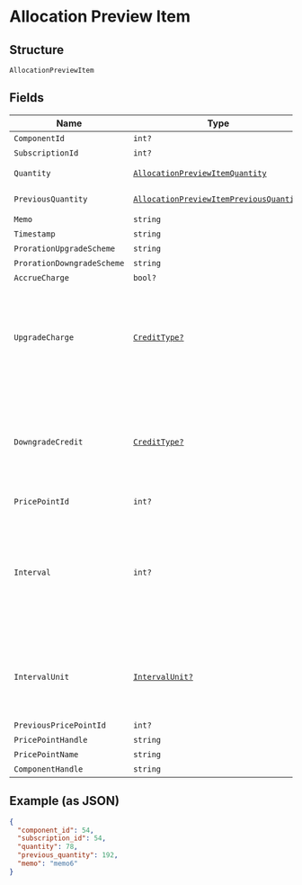 
# Allocation Preview Item

## Structure

`AllocationPreviewItem`

## Fields

| Name | Type | Tags | Description |
|  --- | --- | --- | --- |
| `ComponentId` | `int?` | Optional | - |
| `SubscriptionId` | `int?` | Optional | - |
| `Quantity` | [`AllocationPreviewItemQuantity`](../../doc/models/containers/allocation-preview-item-quantity.md) | Optional | This is a container for one-of cases. |
| `PreviousQuantity` | [`AllocationPreviewItemPreviousQuantity`](../../doc/models/containers/allocation-preview-item-previous-quantity.md) | Optional | This is a container for one-of cases. |
| `Memo` | `string` | Optional | - |
| `Timestamp` | `string` | Optional | - |
| `ProrationUpgradeScheme` | `string` | Optional | - |
| `ProrationDowngradeScheme` | `string` | Optional | - |
| `AccrueCharge` | `bool?` | Optional | - |
| `UpgradeCharge` | [`CreditType?`](../../doc/models/credit-type.md) | Optional | The type of credit to be created when upgrading/downgrading. Defaults to the component and then site setting if one is not provided.<br>Available values: `full`, `prorated`, `none`. |
| `DowngradeCredit` | [`CreditType?`](../../doc/models/credit-type.md) | Optional | The type of credit to be created when upgrading/downgrading. Defaults to the component and then site setting if one is not provided.<br>Available values: `full`, `prorated`, `none`. |
| `PricePointId` | `int?` | Optional | - |
| `Interval` | `int?` | Optional | The numerical interval. i.e. an interval of ‘30’ coupled with an interval_unit of day would mean this component price point would renew every 30 days. This property is only available for sites with Multifrequency enabled. |
| `IntervalUnit` | [`IntervalUnit?`](../../doc/models/interval-unit.md) | Optional | A string representing the interval unit for this component price point, either month or day. This property is only available for sites with Multifrequency enabled. |
| `PreviousPricePointId` | `int?` | Optional | - |
| `PricePointHandle` | `string` | Optional | - |
| `PricePointName` | `string` | Optional | - |
| `ComponentHandle` | `string` | Optional | - |

## Example (as JSON)

```json
{
  "component_id": 54,
  "subscription_id": 54,
  "quantity": 78,
  "previous_quantity": 192,
  "memo": "memo6"
}
```

